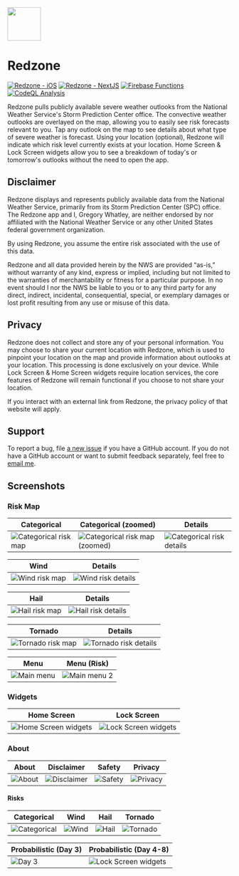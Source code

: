 <img src="https://github.com/devgregw/Redzone/blob/main/redzone-web/src/app/logo.png?raw=true" width="75" height="75">

# Redzone

[![Redzone - iOS](https://github.com/devgregw/Redzone/actions/workflows/redzone-ios.yml/badge.svg)](https://github.com/devgregw/Redzone/actions/workflows/redzone-ios.yml) [![Redzone - NextJS](https://github.com/devgregw/Redzone/actions/workflows/redzone-web.yml/badge.svg)](https://github.com/devgregw/Redzone/actions/workflows/redzone-web.yml) [![Firebase Functions](https://github.com/devgregw/Redzone/actions/workflows/functions.yml/badge.svg)](https://github.com/devgregw/Redzone/actions/workflows/functions.yml) [![CodeQL Analysis](https://github.com/devgregw/Redzone/actions/workflows/codeql.yml/badge.svg)](https://github.com/devgregw/Redzone/actions/workflows/codeql.yml)

Redzone pulls publicly available severe weather outlooks from the National Weather Service's Storm Prediction Center office. The convective weather outlooks are overlayed on the map, allowing you to easily see risk forecasts relevant to you. Tap any outlook on the map to see details about what type of severe weather is forecast. Using your location (optional), Redzone will indicate which risk level currently exists at your location. Home Screen & Lock Screen widgets allow you to see a breakdown of today's or tomorrow's outlooks without the need to open the app.

## Disclaimer

Redzone displays and represents publicly available data from the National Weather Service, primarily from its Storm Prediction Center (SPC) office. The Redzone app and I, Gregory Whatley, are neither endorsed by nor affiliated with the National Weather Service or any other United States federal government organization.

By using Redzone, you assume the entire risk associated with the use of this data.

Redzone and all data provided herein by the NWS are provided “as-is,” without warranty of any kind, express or implied, including but not limited to the warranties of merchantability or fitness for a particular purpose. In no event should I nor the NWS be liable to you or to any third party for any direct, indirect, incidental, consequential, special, or exemplary damages or lost profit resulting from any use or misuse of this data.
 
## Privacy

Redzone does not collect and store any of your personal information. You may choose to share your current location with Redzone, which is used to pinpoint your location on the map and provide information about outlooks at your location. This processing is done exclusively on your device. While Lock Screen & Home Screen widgets require location services, the core features of Redzone will remain functional if you choose to not share your location.

If you interact with an external link from Redzone, the privacy policy of that website will apply.

## Support

To report a bug, file [a new issue](https://github.com/devgregw/Redzone/issues/new) if you have a GitHub account. If you do not have a GitHub account or want to submit feedback separately, feel free to [email me](mailto:redzone@gregwhatley.dev).

## Screenshots

### Risk Map

| Categorical | Categorical (zoomed) | Details |
| --- | --- | --- |
| ![Categorical risk map](https://github.com/devgregw/Redzone/blob/main/screenshots/cat_1.png?raw=true) | ![Categorical risk map (zoomed)](https://github.com/devgregw/Redzone/blob/main/screenshots/cat_2.png?raw=true) | ![Categorical risk details](https://github.com/devgregw/Redzone/blob/main/screenshots/cat_detail.png?raw=true) |

| Wind | Details |
| --- | --- |
| ![Wind risk map](https://github.com/devgregw/Redzone/blob/main/screenshots/wind_1.png?raw=true) | ![Wind risk details](https://github.com/devgregw/Redzone/blob/main/screenshots/wind_detail.png?raw=true) |

| Hail | Details |
| --- | --- |
| ![Hail risk map](https://github.com/devgregw/Redzone/blob/main/screenshots/hail_1.png?raw=true) | ![Hail risk details](https://github.com/devgregw/Redzone/blob/main/screenshots/hail_detail.png?raw=true) |

| Tornado | Details |
| --- | --- |
| ![Tornado risk map](https://github.com/devgregw/Redzone/blob/main/screenshots/torn_1.png?raw=true) | ![Tornado risk details](https://github.com/devgregw/Redzone/blob/main/screenshots/torn_detail.png?raw=true) |

| Menu | Menu (Risk) |
| --- | --- |
| ![Main menu](https://github.com/devgregw/Redzone/blob/main/screenshots/menu_1.png?raw=true) | ![Main menu 2](https://github.com/devgregw/Redzone/blob/main/screenshots/menu_2.png?raw=true) |

### Widgets

| Home Screen | Lock Screen |
| --- | --- |
| ![Home Screen widgets](https://github.com/devgregw/Redzone/blob/main/screenshots/widgets_home.png?raw=true) | ![Lock Screen widgets](https://github.com/devgregw/Redzone/blob/main/screenshots/widgets_lockscreen.png?raw=true) |

### About

| About | Disclaimer | Safety | Privacy |
| --- | --- | --- | --- |
| ![About](https://github.com/devgregw/Redzone/blob/main/screenshots/about_main.png?raw=true) | ![Disclaimer](https://github.com/devgregw/Redzone/blob/main/screenshots/about_disclaimer.png?raw=true) | ![Safety](https://github.com/devgregw/Redzone/blob/main/screenshots/about_safety.png?raw=true) | ![Privacy](https://github.com/devgregw/Redzone/blob/main/screenshots/about_privacy.png?raw=true) |

#### Risks

| Categorical | Wind | Hail | Tornado |
| --- | --- | --- | --- |
| ![Categorical](https://github.com/devgregw/Redzone/blob/main/screenshots/about_cat.png?raw=true) | ![Wind](https://github.com/devgregw/Redzone/blob/main/screenshots/about_wind.png?raw=true) | ![Hail](https://github.com/devgregw/Redzone/blob/main/screenshots/about_hail.png?raw=true) | ![Tornado](https://github.com/devgregw/Redzone/blob/main/screenshots/about_torn.png?raw=true) |

| Probabilistic (Day 3) | Probabilistic (Day 4-8) |
| --- | --- |
| ![Day 3](https://github.com/devgregw/Redzone/blob/main/screenshots/about_prob3.png?raw=true) | ![Lock Screen widgets](https://github.com/devgregw/Redzone/blob/main/screenshots/about_prob48.png?raw=true) |
